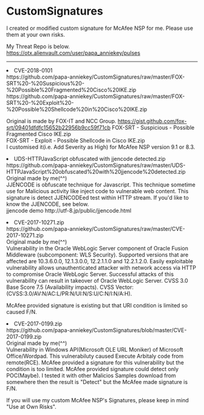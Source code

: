 # CustomSignatures

I created or modified custom signature for McAfee NSP for me.
Please use them at your own risks.

My Threat Repo is below.<BR>
https://otx.alienvault.com/user/papa_anniekey/pulses

<HR>
<li>CVE-2018-0101<BR>
https://github.com/papa-anniekey/CustomSignatures/raw/master/FOX-SRT%20-%20Suspicious%20-%20Possible%20Fragmented%20Cisco%20IKE.zip<br>
https://github.com/papa-anniekey/CustomSignatures/raw/master/FOX-SRT%20-%20Exploit%20-%20Possible%20Shellcode%20in%20Cisco%20IKE.zip<p>

 Original is made by FOX-IT and NCC Group.
 https://gist.github.com/fox-srt/09401dfdfc15652b22956b9cc59f71cb
 FOX-SRT - Suspicious - Possible Fragmented Cisco IKE.zip<br>
 FOX-SRT - Exploit - Possible Shellcode in Cisco IKE.zip<br>
I customised it(i.e. Add Severity as High) for McAfee NSP version 9.1 or 8.3.


<li>UDS-HTTPJavaScript obfuscated with jjencode detected.zip<BR>
https://github.com/papa-anniekey/CustomSignatures/raw/master/UDS-HTTPJavaScript%20obfuscated%20with%20jjencode%20detected.zip
 Original made by me(^^)<BR>
 JJENCODE is obfuscate technique for Javascript. This technique sometime use for Malicious activity like inject code to vulnerable web content. This signature is detect JJENCODEed test within HTTP stream. If you'd like to know the JJENCODE, see below.<br>
jjencode demo
http://utf-8.jp/public/jjencode.html<P>
 

<li>CVE-2017-10271.zip<BR>
 https://github.com/papa-anniekey/CustomSignatures/raw/master/CVE-2017-10271.zip<br>
 Original made by me(^^)<BR>
 Vulnerability in the Oracle WebLogic Server component of Oracle Fusion Middleware (subcomponent: WLS Security). Supported versions that are affected are 10.3.6.0.0, 12.1.3.0.0, 12.2.1.1.0 and 12.2.1.2.0. Easily exploitable vulnerability allows unauthenticated attacker with network access via HTTP to compromise Oracle WebLogic Server. Successful attacks of this vulnerability can result in takeover of Oracle WebLogic Server. CVSS 3.0 Base Score 7.5 (Availability impacts). CVSS Vector: (CVSS:3.0/AV:N/AC:L/PR:N/UI:N/S:U/C:N/I:N/A:H).
 
McAfee provided signature is existing but that URI condition is limited so caused F/N. 


<li>CVE-2017-0199.zip<BR>
 https://github.com/papa-anniekey/CustomSignatures/blob/master/CVE-2017-0199.zip<br>
 Original made by me(^^)<BR>
 Vulnerability in Windows API(Microsoft OLE URL Moniker) of Microsoft Office/Wordpad. 
 This vulnerabiluty caused Execute Arbitaly code from remote(RCE). McAfee provided a signature for this vulnerability but the condition is too limited. McAfee provided signature could detect only POC(Maybe). I tested it with other Malicios Samples download from somewhere then the result is "Detect" but the McAfee made signature is F/N. 

If you will use my custom McAfee NSP's Signatures, please keep in mind "Use at Own Risks".
